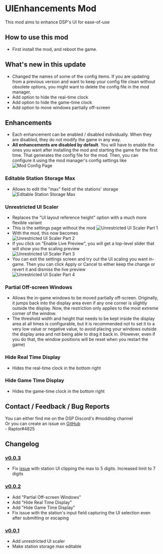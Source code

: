 # UIEnhancements Mod
This mod aims to enhance DSP's UI for ease-of-use

## How to use this mod
* First install the mod, and reboot the game.

## What's new in this update
* Changed the names of some of the config items. If you are updating from a previous version and want to keep your config file clean without obsolete options, you might want to delete the config file in the mod manager.  
* Add option to hide the real-time clock
* Add option to hide the game-time clock
* Add option to move windows partially off-screen

## Enhancements

* Each enhancement can be enabled / disabled individually. When they are disabled, they do not modify the game in any way.  
* **All enhancements are disabled by default**. You will have to enable the ones you want after installing the mod and starting the game for the first time. That generates the config file for the mod. Then, you can configure it using the mod manager's config settings like  
![Mod Config Page](https://github.com/Velociraptor115/DSPMods/blob/main/UIEnhancements/Docs/BepInConfig.png?raw=true)  

### Editable Station Storage Max

* Allows to edit the "max" field of the stations' storage  
![Editable Station Storage Max](https://github.com/Velociraptor115/DSPMods/blob/main/UIEnhancements/Docs/EditableStationStorageMax.png?raw=true)  

### Unrestricted UI Scaler

* Replaces the "UI layout reference height" option with a much more flexible variant  
* This is the settings page without the mod
![Unrestricted UI Scaler Part 1](https://github.com/Velociraptor115/DSPMods/blob/main/UIEnhancements/Docs/UnrestrictedUIScaler_P1.png?raw=true)  
* With the mod, this now becomes  
![Unrestricted UI Scaler Part 2](https://github.com/Velociraptor115/DSPMods/blob/main/UIEnhancements/Docs/UnrestrictedUIScaler_P2.png?raw=true)  
* If you click on "Enable Live Preview", you will get a top-level slider that will show you the scaling preview  
![Unrestricted UI Scaler Part 3](https://github.com/Velociraptor115/DSPMods/blob/main/UIEnhancements/Docs/UnrestrictedUIScaler_P3.png?raw=true)  
* You can exit the settings screen and try out the UI scaling you want in-game. Then you can click Apply or Cancel to either keep the change or revert it and dismiss the live preview   
![Unrestricted UI Scaler Part 4](https://github.com/Velociraptor115/DSPMods/blob/main/UIEnhancements/Docs/UnrestrictedUIScaler_P4.png?raw=true)  

### Partial Off-screen Windows

* Allows the in-game windows to be moved partially off-screen. Originally, it jumps back into the display area even if any one corner is slightly outside the display. Now, the restriction only applies to the most extreme corner of the window.  
* The threshold width and height that needs to be kept inside the display area at all times is configurable, but it is recommended not to set it to a very low value or negative value, to avoid placing your windows outside the display area and not being able to drag it back in. (However, even if you do that, the window positions will be reset when you restart the game)  

### Hide Real Time Display

* Hides the real-time clock in the bottom right

### Hide Game Time Display

* Hides the game-time clock in the bottom right

## Contact / Feedback / Bug Reports
You can either find me on the DSP Discord's #modding channel  
Or you can create an issue on [GitHub](https://github.com/Velociraptor115/DSPMods)  
\- Raptor#4825

## Changelog

### [v0.0.3](https://dsp.thunderstore.io/package/Raptor/UIEnhancements/0.0.3/)

* Fix [issue](https://github.com/Velociraptor115/DSPMods/issues/8) with station UI clipping the max to 5 digits. Increased limit to 7 digits

### [v0.0.2](https://dsp.thunderstore.io/package/Raptor/UIEnhancements/0.0.2/)

* Add "Partial Off-screen Windows"
* Add "Hide Real Time Display"
* Add "Hide Game Time Display"
* Fix issue with the station's input field capturing the UI selection even after submitting or escaping

### [v0.0.1](https://dsp.thunderstore.io/package/Raptor/UIEnhancements/0.0.1/)

* Add unrestricted UI scaler
* Make station storage max editable